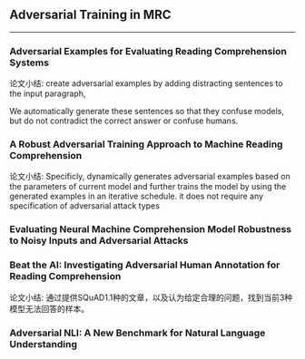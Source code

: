 ## Adversarial Training in MRC

---

### Adversarial Examples for Evaluating Reading Comprehension Systems

论文小结: create adversarial examples by adding distracting sentences to the input paragraph,

We automatically generate these sentences so that they confuse models, but do not contradict the correct answer or confuse humans.

### A Robust Adversarial Training Approach to Machine Reading Comprehension

论文小结: Specificly, dynamically generates adversarial examples based on the parameters of current model and further trains the model by using the generated examples in an iterative schedule. it does not require any specification of adversarial attack types

### Evaluating Neural Machine Comprehension Model Robustness to Noisy Inputs and Adversarial Attacks

### Beat the AI: Investigating Adversarial Human Annotation for Reading Comprehension

论文小结: 通过提供SQuAD1.1种的文章，以及认为给定合理的问题，找到当前3种模型无法回答的样本。

### Adversarial NLI: A New Benchmark for Natural Language Understanding